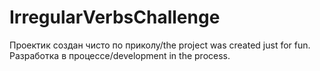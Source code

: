 # IrregularVerbsChallenge
Проектик создан чисто по приколу/the project was created just for fun.
Разработка в процессе/development in the process.
